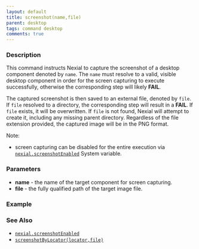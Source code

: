 ```yaml
---
layout: default
title: screenshot(name,file)
parent: desktop
tags: command desktop
comments: true
---
```



### Description
This command instructs Nexial to capture the screenshot of a desktop component denoted by `name`. The `name` must
resolve to a valid, visible desktop component in order for the screen capturing to execute successfully, otherwise the 
corresponding step will likely **FAIL**.

The captured screenshot is then saved to an external file, denoted by `file`. If `file` resolved to a directory, the
corresponding step will result in a **FAIL**. If `file` exists, it will be overwritten. If `file` is not found, Nexial
will attempt to create it, including any missing parent directory. Regardless of the file extension provided, the
captured image will be in the PNG format.

Note:
- screen capturing can be disabled for the entire execution via
  [`nexial.screenshotEnabled`](../../systemvars/index.html#nexial.screenshotEnabled) System variable.


### Parameters
- **name** - the name of the target component for screen capturing.
- **file** - the fully qualified path of the target image file.


### Example


### See Also
- [`nexial.screenshotEnabled`](../../systemvars/index.html#nexial.screenshotEnabled)
- [`screenshotByLocator(locator,file)`](screenshotByLocator(locator,file))
